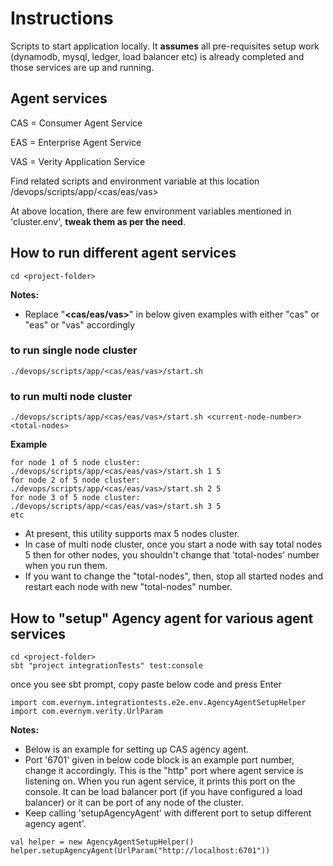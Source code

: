# Instructions

Scripts to start application locally.
It **assumes** all pre-requisites setup work (dynamodb, mysql, ledger, load balancer etc) is already 
completed and those services are up and running.

## Agent services

 CAS = Consumer Agent Service
 
 EAS = Enterprise Agent Service
 
 VAS = Verity Application Service

 Find related scripts and environment variable at this location
 <project-folder>/devops/scripts/app/<cas/eas/vas>

 At above location, there are few environment variables mentioned in 'cluster.env',
 **tweak them as per the need**.

## How to run different agent services

```
cd <project-folder>
```
**Notes:**
* Replace "**<cas/eas/vas>**" in below given examples with either "cas" or "eas" or "vas" accordingly

### to run single node cluster
```
./devops/scripts/app/<cas/eas/vas>/start.sh
``` 
### to run multi node cluster
```
./devops/scripts/app/<cas/eas/vas>/start.sh <current-node-number> <total-nodes>
```
**Example**
```
for node 1 of 5 node cluster: ./devops/scripts/app/<cas/eas/vas>/start.sh 1 5
for node 2 of 5 node cluster: ./devops/scripts/app/<cas/eas/vas>/start.sh 2 5
for node 3 of 5 node cluster: ./devops/scripts/app/<cas/eas/vas>/start.sh 3 5
etc

```
* At present, this utility supports max 5 nodes cluster.
* In case of multi node cluster, once you start a node with say total nodes 5
  then for other nodes, you shouldn't change that 'total-nodes' number when you run them.
* If you want to change the "total-nodes", then, stop all started nodes and 
  restart each node with new "total-nodes" number.
      
## How to "setup" Agency agent for various agent services
```
cd <project-folder>
sbt "project integrationTests" test:console
```

once you see sbt prompt, copy paste below code and press Enter
```
import com.evernym.integrationtests.e2e.env.AgencyAgentSetupHelper
import com.evernym.verity.UrlParam
```
**Notes:** 
* Below is an example for setting up CAS agency agent.   
* Port '6701' given in below code block is an example port number, change it accordingly. 
This is the "http" port where agent service is listening on.
When you run agent service, it prints this port on the console.
It can be load balancer port (if you have configured a load balancer) or
it can be port of any node of the cluster.
* Keep calling 'setupAgencyAgent' with different port to setup different agency agent'.
```
val helper = new AgencyAgentSetupHelper() 
helper.setupAgencyAgent(UrlParam("http://localhost:6701"))
```